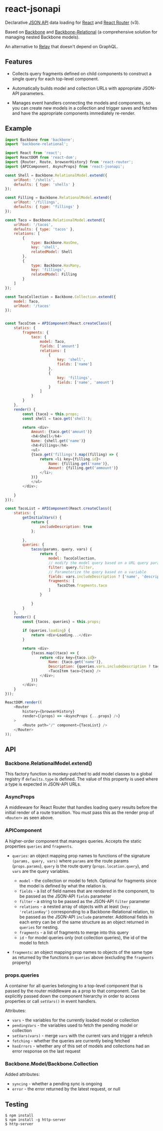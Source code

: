 # react-jsonapi

Declarative [JSON API](http://jsonapi.org) data loading for [React](https://facebook.github.io/react/) and [React Router](https://github.com/ReactTraining/react-router) (v3).


Based on [Backbone](http://backbonejs.org) and [Backbone-Relational](http://backbonerelational.org) (a comprehensive solution for managing nested Backbone models).

An alternative to [Relay](http://facebook.github.io/relay/) that doesn't depend on GraphQL.

## Features

- Collects query fragments defined on child components to construct a single query for
  each top-level component.

- Automatically builds model and collection URLs with appropriate JSON-API
  parameters.

- Manages event handlers connecting the models and components, so you can
  create new models in a collection and trigger saves and fetches and have the
  appropriate components immediately re-render.

## Example

```js
import Backbone from 'backbone';
import 'backbone-relational';

import React from 'react';
import ReactDOM from 'react-dom';
import {Router, Route, browserHistory} from 'react-router';
import {APIComponent, AsyncProps} from 'react-jsonapi';

const Shell = Backbone.RelationalModel.extend({
    urlRoot: '/shells',
    defaults: { type: 'shells' }
});

const Filling = Backbone.RelationalModel.extend({
    urlRoot: '/fillings',
    defaults: { type: 'fillings' }
});

const Taco = Backbone.RelationalModel.extend({
    urlRoot: '/tacos',
    defaults: { type: 'tacos' },
    relations: [
        {
            type: Backbone.HasOne,
            key: 'shell',
            relatedModel: Shell
        },
        {
            type: Backbone.HasMany,
            key: 'fillings',
            relatedModel: Filling
        }
    ]
});

const TacoCollection = Backbone.Collection.extend({
    model: Taco,
    urlRoot: '/tacos'
});


const TacoItem = APIComponent(React.createClass({
    statics: {
        fragments: {
            taco: {
                model: Taco,
                fields: ['amount']
                relations: [
                    {
                        key: 'shell',
                        fields: ['name']
                    },
                    {
                        key: 'fillings',
                        fields: ['name', 'amount']
                    }
                ]
            }
        }
    },
    render() {
        const {taco} = this.props;
        const shell = taco.get('shell');

        return <div>
            Amount: {taco.get('amount')}
            <h4>Shell</h4>
            Name: {shell.get('name')}
            <h4>Fillings</h4>
            <ul>
            {taco.get('fillings').map((filling) => {
                return <li key={filling.id}>
                    Name: {filling.get('name')},
                    Amount: {filling.get('ammount')}
                </li>;
            })}
            </ul>
        </div>;
    
    }
}));

const TacoList = APIComponent(React.createClass({
    statics: {
        getInitialVars() {
            return {
                includeDescription: true
            };
        
        },
        queries: {
            tacos(params, query, vars) {
                return {
                    model: TacoCollection,
                    // modify the model query based on a URL query parameter
                    filter: query.filter,
                    // Parameterize the query based on a variable
                    fields: vars.includeDescription ? ['name', 'description'] : ['name'],
                    fragments: [
                        TacoItem.fragments.taco
                    ]
                }
                
            }
        }
    },
    render() {
        const {tacos, queries} = this.props;

        if (queries.loading) {
            return <div>Loading...</div>
        }

        return <div>
            {tacos.map((taco) => {
                return <div key={taco.id}>
                    Name: {taco.get('name')},
                    Description: {queries.vars.includeDescription ? taco.get('description') : ''}
                    <TacoItem taco={taco} />
                </div>;
            })}
        </div>;    
    }
}));

ReactDOM.render((
    <Router
        history={browserHistory}
        render={(props) => <AsyncProps {...props} />}
    >
        <Route path="/" component={TacoList} />
    </Router>
));
```

## API

### Backbone.RelationalModel.extend()

This factory function is monkey-patched to add model classes to a global
registry if `defaults.type` is defined.  The value of this property is used
where a type is expected in JSON-API URLs.

### AsyncProps

A middleware for React Router that handles loading query results before the
initial render of a route transition.  You must pass this as the render prop of
`<Router>` as seen above.

### APIComponent

A higher-order component that manages queries.  Accepts the static properties
`queries` and `fragments`.

- `queries`: an object mapping prop names to functions of the signature
  `(params, query, vars)` where `params` are the route params (`props.params`),
  `query` is the route query (`props.location.query`), and `vars` are the query
  variables.

  * `model` - the collection or model to fetch.  Optional for fragments since
    the model is defined by what the relation is.
  * `fields` - a list of field names that are rendered in the component, to be
    passed as the JSON-API `fields` parameter
  * `filter` - a string to be passed as the JSON-API `filter` parameter
  * `relations` - a nested array of objects with at least `{key: 'relationKey'}`
    corresponding to a Backbone-Relational relation, to be passed as the
    JSON-API `include` parameter.  Additional fields in each entry can be of
    the same structure as an object returned in `queries` for
    nesting.
  * `fragments` - a list of fragments to merge into this query
  * `id` - for model queries only (not collection queries), the id of the
    model to fetch

- `fragments`: an object mapping prop names to objects of the same type as
  returned by the functions in `queries` above (excluding the `fragments`
  property)

### props.queries

A container for all queries belonging to a top-level component that is passed by
the router middleware as a prop to that component.  Can be explicitly passed
down the component hierarchy in order to access properties or call `setVars()`
in event handlers.

Attributes:

- `vars` - the variables for the currently loaded model or collection
- `pendingVars` - the variables used to fetch the pending model or collection
- `setVars(vars)` - merge `vars` with the current vars and trigger a refetch
- `fetching` - whether the queries are currently being fetched
- `hasErrors` - whether any of this set of models and collections had an error
  response on the last request

### Backbone.Model/Backbone.Collection

Added attributes:

- `syncing` - whether a pending sync is ongoing
- `error` - the error returned by the latest request, or null


## Testing

```
$ npm install
$ npm install -g http-server
$ http-server
